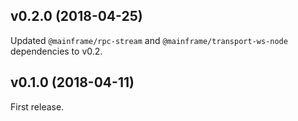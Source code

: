 ## v0.2.0 (2018-04-25)

Updated `@mainframe/rpc-stream` and `@mainframe/transport-ws-node` dependencies to v0.2.

## v0.1.0 (2018-04-11)

First release.
